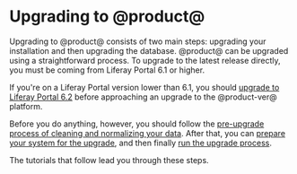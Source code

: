 # Upgrading to @product@ [](id=upgrading-to-liferay-7)

Upgrading to @product@ consists of two main steps: upgrading your installation
and then upgrading the database. @product@ can be upgraded using a
straightforward process. To upgrade to the latest release directly, you must be
coming from Liferay Portal 6.1 or higher.

If you're on a Liferay Portal version lower than 6.1, you should
[upgrade to Liferay Portal 6.2](/discover/deployment/-/knowledge_base/6-2/upgrading-liferay)
before approaching an upgrade to the @product-ver@ platform. 

Before you do anything, however, you should follow the
[pre-upgrade process of cleaning and normalizing your data](/discover/deployment/-/knowledge_base/7-1/pre-upgrade-speed-up-the-process).
After that, you can
[prepare your system for the upgrade](/discover/deployment/-/knowledge_base/7-1/preparing-an-upgrade-to-liferay-7),
and then finally
[run the upgrade process](/discover/deployment/-/knowledge_base/7-1/running-the-upgrade-process). 

The tutorials that follow lead you through these steps. 
